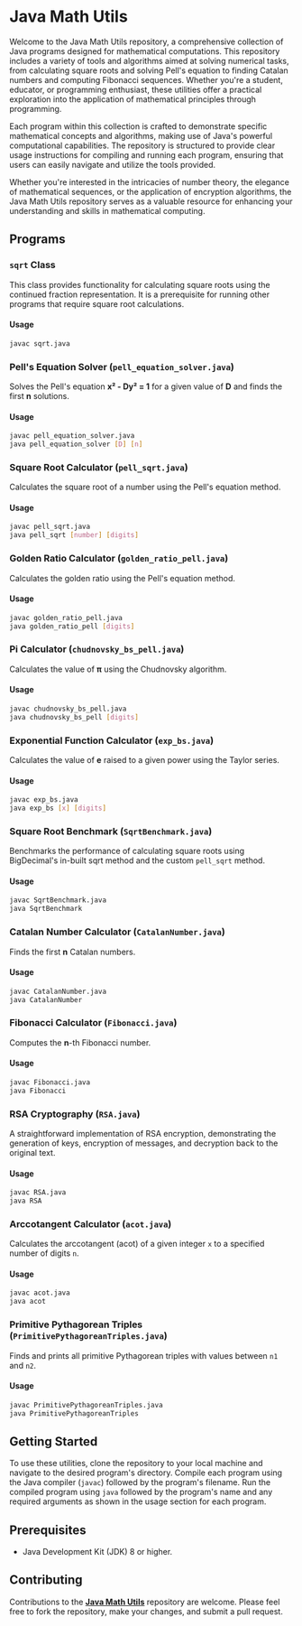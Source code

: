 # Java Math Utils

Welcome to the Java Math Utils repository, a comprehensive collection of Java programs designed for mathematical computations. This repository includes a variety of tools and algorithms aimed at solving numerical tasks, from calculating square roots and solving Pell's equation to finding Catalan numbers and computing Fibonacci sequences. Whether you're a student, educator, or programming enthusiast, these utilities offer a practical exploration into the application of mathematical principles through programming.

Each program within this collection is crafted to demonstrate specific mathematical concepts and algorithms, making use of Java's powerful computational capabilities. The repository is structured to provide clear usage instructions for compiling and running each program, ensuring that users can easily navigate and utilize the tools provided.

Whether you're interested in the intricacies of number theory, the elegance of mathematical sequences, or the application of encryption algorithms, the Java Math Utils repository serves as a valuable resource for enhancing your understanding and skills in mathematical computing.

## Programs

### `sqrt` Class

This class provides functionality for calculating square roots using the continued fraction representation. It is a prerequisite for running other programs that require square root calculations.

#### Usage

```bash
javac sqrt.java
```

### Pell's Equation Solver (`pell_equation_solver.java`)

Solves the Pell's equation **x² - Dy² = 1** for a given value of **D** and finds the first **n** solutions.

#### Usage

```bash
javac pell_equation_solver.java
java pell_equation_solver [D] [n]
```

### Square Root Calculator (`pell_sqrt.java`)

Calculates the square root of a number using the Pell's equation method.

#### Usage

```bash
javac pell_sqrt.java
java pell_sqrt [number] [digits]
```

### Golden Ratio Calculator (`golden_ratio_pell.java`)

Calculates the golden ratio using the Pell's equation method.

#### Usage

```bash
javac golden_ratio_pell.java
java golden_ratio_pell [digits]
```

### Pi Calculator (`chudnovsky_bs_pell.java`)

Calculates the value of **π** using the Chudnovsky algorithm.

#### Usage

```bash
javac chudnovsky_bs_pell.java
java chudnovsky_bs_pell [digits]
```

### Exponential Function Calculator (`exp_bs.java`)

Calculates the value of **e** raised to a given power using the Taylor series.

#### Usage

```bash
javac exp_bs.java
java exp_bs [x] [digits]
```

### Square Root Benchmark (`SqrtBenchmark.java`)

Benchmarks the performance of calculating square roots using BigDecimal's in-built sqrt method and the custom `pell_sqrt` method.

#### Usage

```bash
javac SqrtBenchmark.java
java SqrtBenchmark
```

### Catalan Number Calculator (`CatalanNumber.java`)

Finds the first **n** Catalan numbers.

#### Usage

```bash
javac CatalanNumber.java
java CatalanNumber
```

### Fibonacci Calculator (`Fibonacci.java`)

Computes the **n**-th Fibonacci number.

#### Usage

```bash
javac Fibonacci.java
java Fibonacci
```

### RSA Cryptography (`RSA.java`)

A straightforward implementation of RSA encryption, demonstrating the generation of keys, encryption of messages, and decryption back to the original text.

#### Usage

```bash
javac RSA.java
java RSA
```

### Arccotangent Calculator (`acot.java`)

Calculates the arccotangent (acot) of a given integer `x` to a specified number of digits `n`.

#### Usage

```bash
javac acot.java
java acot
```

### Primitive Pythagorean Triples (`PrimitivePythagoreanTriples.java`)

Finds and prints all primitive Pythagorean triples with values between `n1` and `n2`.

#### Usage

```bash
javac PrimitivePythagoreanTriples.java
java PrimitivePythagoreanTriples
```

## Getting Started

To use these utilities, clone the repository to your local machine and navigate to the desired program's directory. Compile each program using the Java compiler (`javac`) followed by the program's filename. Run the compiled program using `java` followed by the program's name and any required arguments as shown in the usage section for each program.

## Prerequisites

- Java Development Kit (JDK) 8 or higher.

## Contributing

Contributions to the **[Java Math Utils](https://github.com/Abhrankan-Chakrabarti/java-math-utils)** repository are welcome. Please feel free to fork the repository, make your changes, and submit a pull request.